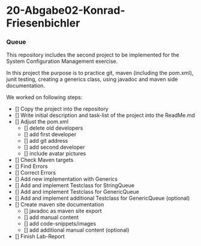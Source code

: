 # 20-Abgabe02-Konrad-Friesenbichler

### Queue
This repository includes the second project to be implemented 
for the System Configuration Management exercise. 

In this project the purpose is to practice git, maven (including the pom.xml), 
junit testing, creating a generics class, using javadoc and maven side documentation. 

We worked on following steps: 

- [] Copy the project into the repository
- [] Write initial description and task-list of the project into the ReadMe.md 
- [] Adjust the pom.xml
  - [] delete old developers  
  - [] add first developer 
  - [] add git address
  - [] add second developer 
  - [] include avatar pictures
- [] Check Maven targets
- [] Find Errors
- [] Correct Errors
- [] Add new implementation with Generics
- [] Add and implement Testclass for StringQueue
- [] Add and implement Testclass for GenericQueue
- [] Add and implement additional Testclass for GenericQueue (optional)
- [] Create maven site documentation
  - [] javadoc as maven site export
  - [] add manual content
  - [] add code-snippets/images
  - [] add additional manual content (optional)
- [] Finish Lab-Report
 
